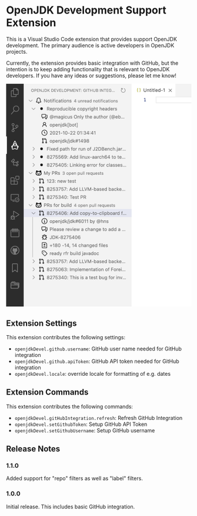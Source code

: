 # OpenJDK Development Support Extension

This is a Visual Studio Code extension that provides support OpenJDK
development. The primary audience is active developers in OpenJDK projects.

Currently, the extension provides basic integration with GitHub, but the
intention is to keep adding functionality that is relevant to OpenJDK
developers. If you have any ideas or suggestions, please let me know!

![Screenshot](https://github.com/magicus/vscode-openjdk-devel/raw/HEAD/media/screenshot.png)

## Extension Settings

This extension contributes the following settings:

* `openjdkDevel.github.username`: GitHub user name needed for GitHub integration
* `openjdkDevel.github.apiToken`: GitHub API token needed for GitHub integration
* `openjdkDevel.locale`: override locale for formatting of e.g. dates

## Extension Commands

This extension contributes the following commands:

* `openjdkDevel.gitHubIntegration.refresh`: Refresh GitHub Integration
* `openjdkDevel.setGithubToken`: Setup GitHub API Token
* `openjdkDevel.setGithubUsername`: Setup GitHub username

## Release Notes

### 1.1.0

Added support for "repo" filters as well as "label" filters.

### 1.0.0

Initial release. This includes basic GitHub integration.
